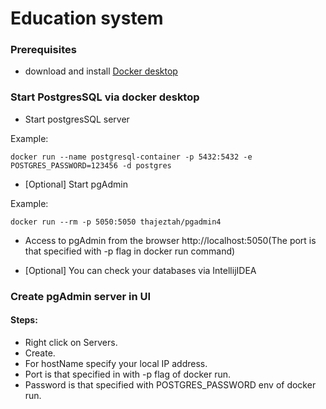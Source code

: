 # Education system

### Prerequisites
 - download and install [Docker desktop](https://www.docker.com/get-started)

### Start PostgresSQL via docker desktop

 - Start postgresSQL server

Example:

```
docker run --name postgresql-container -p 5432:5432 -e POSTGRES_PASSWORD=123456 -d postgres
```
- [Optional] Start pgAdmin
 
Example:
```
docker run --rm -p 5050:5050 thajeztah/pgadmin4
```

- Access to pgAdmin from the browser http://localhost:5050(The port is that specified with -p flag in docker run command)


- [Optional] You can check your databases via IntellijIDEA

### Create pgAdmin server in UI

#### Steps:

- Right click on Servers.
- Create.
- For hostName specify your local IP address.
- Port is that specified in with -p flag of docker run.
- Password is that specified with POSTGRES_PASSWORD env of docker run.
